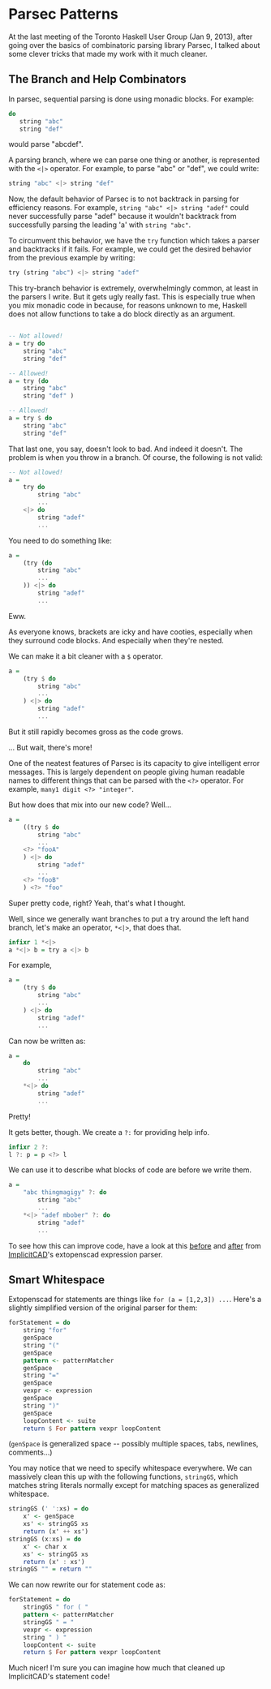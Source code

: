 Parsec Patterns
===============

At the last meeting of the Toronto Haskell User Group (Jan 9, 2013), after going over the basics of combinatoric parsing library Parsec, I talked about some clever tricks that made my work with it much cleaner.

The Branch and Help Combinators
-------------------------------

In parsec, sequential parsing is done using monadic blocks. For example:

```hs
do
   string "abc"
   string "def"
```

would parse "abcdef".

A parsing branch, where we can parse one thing or another, is represented with the `<|>` operator. For example, to parse "abc" or "def", we could write:

```hs
string "abc" <|> string "def"
```

Now, the default behavior of Parsec is to not backtrack in parsing for efficiency reasons. For example, `string "abc" <|> string "adef"` could never successfully parse "adef" because it wouldn't backtrack from successfully parsing the leading 'a' with `string "abc"`.

To circumvent this behavior, we have the `try` function which takes a parser and backtracks if it fails. For example, we could get the desired behavior from the previous example by writing:

```hs
try (string "abc") <|> string "adef"
```

This try-branch behavior is extremely, overwhelmingly common, at least in the parsers I write. But it gets ugly really fast. This is especially true when you mix monadic code in because, for reasons unknown to me, Haskell does not allow functions to take a do block directly as an argument.

```hs

-- Not allowed!
a = try do
	string "abc"
	string "def"

-- Allowed!
a = try (do
	string "abc"
	string "def" )

-- Allowed!
a = try $ do
	string "abc"
	string "def"

```

That last one, you say, doesn't look to bad. And indeed it doesn't. The problem is when you throw in a branch. Of course, the following is not valid:

```hs
-- Not allowed!
a = 
	try do
		string "abc"
		...
	<|> do
		string "adef"
		...
```

You need to do something like:

```hs
a = 
	(try (do
		string "abc"
		...
	)) <|> do
		string "adef"
		...
```

Eww.

As everyone knows, brackets are icky and have cooties, especially when they surround code blocks. And especially when they're nested.

We can make it a bit cleaner with a `$` operator.

```hs
a = 
	(try $ do
		string "abc"
		...
	) <|> do
		string "adef"
		...
```

But it still rapidly becomes gross as the code grows.

... But wait, there's more!

One of the neatest features of Parsec is its capacity to give intelligent error messages. This is largely dependent on people giving human readable names to different things that can be parsed with the `<?>` operator. For example, `many1 digit <?> "integer"`.

But how does that mix into our new code? Well...

```hs
a = 
	((try $ do
		string "abc"
		...
	<?> "fooA"
	) <|> do
		string "adef"
		...
	<?> "fooB"
	) <?> "foo"
```

Super pretty code, right? Yeah, that's what I thought.

Well, since we generally want branches to put a try around the left hand branch, let's make an operator, `*<|>`, that does that.

```hs
infixr 1 *<|>
a *<|> b = try a <|> b
```

For example, 

```hs
a = 
	(try $ do
		string "abc"
		...
	) <|> do
		string "adef"
		...
```

Can now be written as:

```hs
a = 
	do
		string "abc"
		...
	*<|> do
		string "adef"
		...
```

Pretty!

It gets better, though. We create a `?:` for providing help info.

```hs
infixr 2 ?:
l ?: p = p <?> l
```

We can use it to describe what blocks of code are before we write them.

```hs
a = 
	"abc thingmagigy" ?: do
		string "abc"
		...
	*<|> "adef mbober" ?: do
		string "adef"
		...
```

To see how this can improve code, have a look at this [before](https://github.com/colah/ImplicitCAD/blob/2183ff43a1cf0209b3ac79a253de20f5f5de873d/Graphics/Implicit/ExtOpenScad/Parser/Expr.hs) and [after](https://github.com/colah/ImplicitCAD/blob/master/Graphics/Implicit/ExtOpenScad/Parser/Expr.hs) from [ImplicitCAD](http://implicitcad.org/)'s extopenscad expression parser.

Smart Whitespace
----------------

Extopenscad for statements are things like `for (a = [1,2,3]) ...`. Here's a slightly simplified version of the original parser for them:

```hs
forStatement = do
	string "for"
	genSpace
	string "("
	genSpace
	pattern <- patternMatcher
	genSpace
	string "="
	genSpace
	vexpr <- expression
	genSpace
	string ")"
	genSpace
	loopContent <- suite
	return $ For pattern vexpr loopContent
```

(`genSpace` is generalized space -- possibly multiple spaces, tabs, newlines, comments...)

You may notice that we need to specify whitespace everywhere. We can massively clean this up with the following functions, `stringGS`, which matches string literals normally except for matching spaces as generalized whitespace.

```hs
stringGS (' ':xs) = do
	x' <- genSpace
	xs' <- stringGS xs
	return (x' ++ xs')
stringGS (x:xs) = do
	x' <- char x
	xs' <- stringGS xs
	return (x' : xs')
stringGS "" = return ""
```

We can now rewrite our for statement code as:

```hs
forStatement = do
	stringGS " for ( "
	pattern <- patternMatcher
	stringGS " = "
	vexpr <- expression
	string " ) "
	loopContent <- suite
	return $ For pattern vexpr loopContent
```

Much nicer! I'm sure you can imagine how much that cleaned up ImplicitCAD's statement code!



